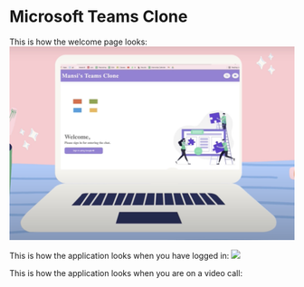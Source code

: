 # Microsoft Teams Clone


This is how the welcome page looks:
![](screenshots/Screenshot%202022-02-11%20at%201.42.01%20PM.png)

This is how the application looks when you have logged in:
![](Screenshot%202022-02-11%20at%201.42.22%20PM.png)

This is how the application looks when you are on a video call: 
![]()
